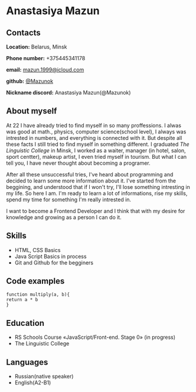 # Anastasiya Mazun


## Contacts

**Location:** Belarus, Minsk

**Phone number:** +375445341178

**email:** mazun.1999@icloud.com

**github:** [@Mazunok](https://github.com/Mazunok)

**Nickname discord:** Anastasiya Mazun(@Mazunok)


## About myself

  At 22 I have already tried to find myself in so many proffessions. I alwas was good at math., physics, computer science(school level), I always was intrested in numbers, and everything is connected with it. But despite all these facts I still tried to find myself in something different. I graduated *The Linguistic College* in Minsk, I worked as a waiter, manager (in hotel, salon, sport centter), makeup artist, I even tried myself in tourism. But what I can tell you, I have never thought about becoming a programer.

  After all these unsuccessful tries, I've heard about programming and decided to learn some more information about it. I've started from the beggining, and understood that if I won't try, I'll lose something intresting in my life. So here I am. I'm ready to learn a lot of informations, rise my skills, spend my time for something I'm really intrested in. 

  I want to become a Frontend Developer and I think that with my desire for knowledge and growing as a person I can do it.

  ## Skills 

  * HTML, CSS Basics 
  * Java Script Basics in process 
  * Git and Github for the begginers

  ## Code examples

  ``` 
  function multiply(a, b){
  return a * b
  }
  ```

  ## Education
  * RS Schools Course «JavaScript/Front-end. Stage 0» (in progress)
  * The Linguistic College 

  ## Languages
  * Russian(native speaker)
  * English(A2-B1)



